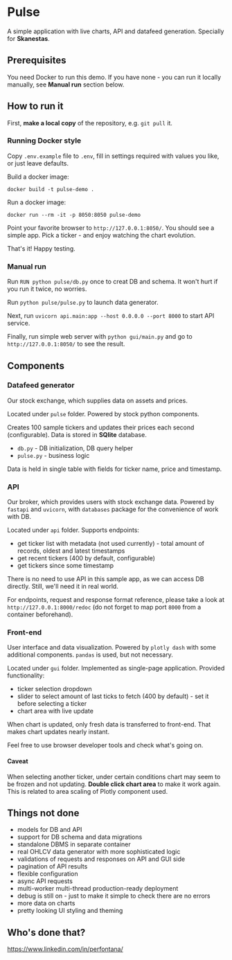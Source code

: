 # Pulse

A simple application with live charts, API and datafeed generation. Specially for **Skanestas**. 

## Prerequisites

You need Docker to run this demo. If you have none - you can run it locally manually, see **Manual run** section below.

## How to run it

First, **make a local copy** of the repository, e.g. `git pull` it.

### Running Docker style

Copy `.env.example` file to `.env`, fill in settings required with values you like, or just leave defaults.

Build a docker image:
```shell
docker build -t pulse-demo .
```

Run a docker image:
```shell
docker run --rm -it -p 8050:8050 pulse-demo
```

Point your favorite browser to `http://127.0.0.1:8050/`. You should see a simple app. Pick a ticker - and enjoy watching the chart evolution.

That's it! Happy testing.

### Manual run

Run `RUN python pulse/db.py` once to creat DB and schema. It won't hurt if you run it twice, no worries.

Run `python pulse/pulse.py` to launch data generator.

Next, run `uvicorn api.main:app --host 0.0.0.0 --port 8000` to start API service.

Finally, run simple web server with `python gui/main.py` and go to `http://127.0.0.1:8050/` to see the result.


## Components

### Datafeed generator

Our stock exchange, which supplies data on assets and prices.

Located under `pulse` folder. Powered by stock python components.

Creates 100 sample tickers and updates their prices each second (configurable). Data is stored in **SQlite** database.
* `db.py` - DB initialization, DB query helper
* `pulse.py` - business logic

Data is held in single table with fields for ticker name, price and timestamp.

### API

Our broker, which provides users with stock exchange data. Powered by `fastapi` and `uvicorn`, with `databases` package for the convenience of work with DB.

Located under `api` folder. Supports endpoints:
* get ticker list with metadata (not used currently) - total amount of records, oldest and latest timestamps
* get recent tickers (400 by default, configurable)
* get tickers since some timestamp

There is no need to use API in this sample app, as we can access DB directly. Still, we'll need it in real world.

For endpoints, request and response format reference, please take a look at `http://127.0.0.1:8000/redoc` (do not forget to map port `8000` from a container beforehand).

### Front-end

User interface and data visualization. Powered by `plotly dash` with some additional components. `pandas` is used, but not necessary.

Located under `gui` folder. Implemented as single-page application. Provided functionality:
* ticker selection dropdown
* slider to select amount of last ticks to fetch (400 by default) - set it before selecting a ticker
* chart area with live update

When chart is updated, only fresh data is transferred to front-end. That makes chart updates nearly instant.

Feel free to use browser developer tools and check what's going on.

#### Caveat

When selecting another ticker, under certain conditions chart may seem to be frozen and not updating. **Double click chart area** to make it work again. This is related to area scaling of Plotly component used.

## Things not done
* models for DB and API
* support for DB schema and data migrations
* standalone DBMS in separate container
* real OHLCV data generator with more sophisticated logic
* validations of requests and responses on API and GUI side
* pagination of API results
* flexible configuration
* async API requests
* multi-worker multi-thread production-ready deployment
* debug is still on - just to make it simple to check there are no errors
* more data on charts
* pretty looking UI styling and theming

## Who's done that?

https://www.linkedin.com/in/perfontana/
